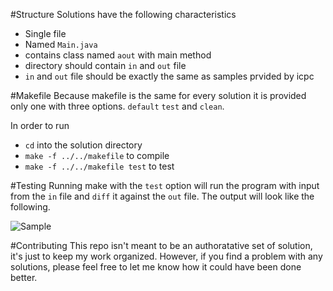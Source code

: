 #Structure
Solutions have the following characteristics
- Single file
- Named `Main.java`
- contains class named `aout` with main method
- directory should contain `in` and `out` file
- `in` and `out` file should be exactly the same as samples prvided by icpc

#Makefile
Because makefile is the same for every solution it is provided only one with three options. `default` `test` and `clean`.

In order to run
- `cd` into the solution directory
- `make -f ../../makefile` to compile
- `make -f ../../makefile test` to test

#Testing
Running make with the `test` option will run the program with input from the `in` file and `diff` it against the `out` file. The output will look like the following.

![Sample](http://i.imgur.com/WAvzDk6.png)

#Contributing
This repo isn't meant to be an authoratative set of solution, it's just to keep my work organized. However, if you find a problem with any solutions, please feel free to let me know how it could have been done better.
